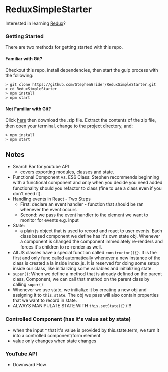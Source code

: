 # ReduxSimpleStarter

Interested in learning [Redux](https://www.udemy.com/react-redux/)?

### Getting Started

There are two methods for getting started with this repo.

#### Familiar with Git?
Checkout this repo, install dependencies, then start the gulp process with the following:

```
> git clone https://github.com/StephenGrider/ReduxSimpleStarter.git
> cd ReduxSimpleStarter
> npm install
> npm start
```

#### Not Familiar with Git?
Click [here](https://github.com/StephenGrider/ReactStarter/releases) then download the .zip file.  Extract the contents of the zip file, then open your terminal, change to the project directory, and:

```
> npm install
> npm start
```

## Notes
- Search Bar for youtube API
  - covers exporting modules, classes and state.
- Functional Component vs. ES6 Class: Stephen recommends beginning with a 
functional component and only when you decide you need added functionality should
you refactor to class (fine to use a class even if you don't need it).
- Handling events in React - Two Steps
  - First: declare an event handler - function that should be ran whenever the event occurs
  - Second: we pass the event handler to the element we want to monitor for events e.g. input
- State:
  - a plain js object that is used to record and react to user events. Each class based component we define
  has it's own state obj. Whenever a component is changed the component immediately re-renders and forces
  it's children to re-render as well.
- All JS classes have a special function called `constructor(){}`. It is the first and only func called automatically 
whenever a new instance of the class is created a la inside index.js. It is reserved for doing some setup inside our 
class, like initializing some variables and initializing state. 
- `super()`: When we define a method that is already defined on the parent class, Component, we can call that method 
on the parent class by calling `super()`
- Whenever we use state, we initialize it by creating a new obj and assigning it to `this.state`. The obj we pass
will also contain properties that we want to record in state. 
- ALWAYS MANIPULATE STATE WITH `this.setState({})`!!!

### Controlled Component (has it's value set by state)
- when the input ^ that it's value is provided by this.state.term, we turn it into a controlled component/form element
- value only changes when state changes

### YouTube API
- Downward Flow
